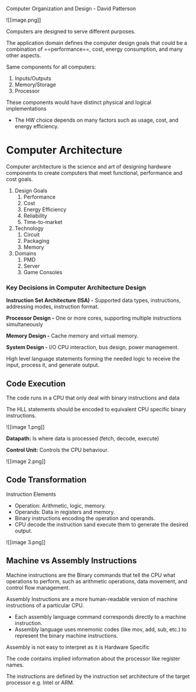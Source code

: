 Computer Organization and Design - David Patterson

![[image.png]]

Computers are designed to serve different purposes.

The application domain defines the computer design goals that could be a combination of ==performance==, cost, energy consumption, and many other aspects.

  

Same components for all computers:

1. Inputs/Outputs
2. Memory/Storage
3. Processor

These components would have distinct physical and logical implementations

- The HW choice depends on many factors such as usage, cost, and energy efficiency.

# Computer Architecture

Computer architecture is the science and art of designing hardware components to create computers that meet functional, performance and cost goals.

1. Design Goals
    1. Performance
    2. Cost
    3. Energy Efficiency
    4. Reliability
    5. Time-to-market
2. Technology
    1. Circuit
    2. Packaging
    3. Memory
3. Domains
    1. PMD
    2. Server
    3. Game Consoles

### Key Decisions in Computer Architecture Design

**Instruction Set Architecture (ISA) -** Supported data types, instructions, addressing modes, instruction format.

**Processor Design -** One or more cores, supporting multiple instructions simultaneously

**Memory Design -** Cache memory and virtual memory.

**System Design -** I/O CPU interaction, bus design, power management.

  

High level language statements forming the needed logic to receive the input, process it, and generate output.

## Code Execution

The code runs in a CPU that only deal with binary instructions and data

The HLL statements should be encoded to equivalent CPU specific binary instructions.

![[image 1.png]]

**Datapath:** Is where data is processed (fetch, decode, execute)

**Control Unit:** Controls the CPU behaviour.

![[image 2.png]]

## Code Transformation

Instruction Elements

- Operation: Arithmetic, logic, memory.
- Operands: Data in registers and memory.
- Binary instructions encoding the operation and operands.
- CPU decode the instruction sand execute them to generate the desired output.

![[image 3.png]]

## Machine vs Assembly Instructions

Machine instructions are the Binary commands that tell the CPU what operations to perform, such as arithmetic operations, data movement, and control flow management.

Assembly Instructions are a more human-readable version of machine instructions of a particular CPU.

- Each assembly language command corresponds directly to a machine instruction.
- Assembly language uses mnemonic codes (like mov, add, sub, etc.) to represent the binary machine instructions.

Assembly is not easy to interpret as it is Hardware Specific

The code contains implied information about the processor like register names.

The instructions are defined by the instruction set architecture of the target processor e.g. Intel or ARM.